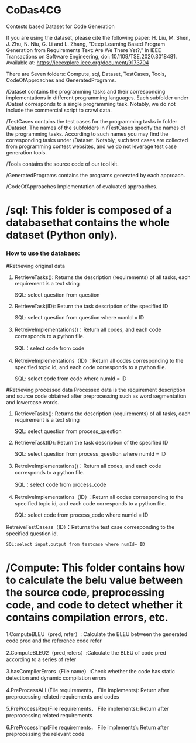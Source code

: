 # CoDas4CG
Contests based Dataset for Code Generation

If you are using the dataset, please cite the following paper: H. Liu, M. Shen, J. Zhu, N. Niu, G. Li and L. Zhang, "Deep Learning Based Program Generation from Requirements Text: Are We There Yet?," in IEEE Transactions on Software Engineering, doi: 10.1109/TSE.2020.3018481. Available at: https://ieeexplore.ieee.org/document/9173704


There are Seven folders: Compute, sql, Dataset, TestCases, Tools, CodeOfApproaches and GeneratedPrograms.


/Dataset contains the programming tasks and their corresponding implementations in different programming languages. Each subfolder under /Datset corresponds to a single programming task. Notably, we do not include the commercial script to crawl data.

/TestCases contains the test cases for the programming tasks in folder /Dataset. The names of the subfolders in /TestCases specify the names of the programming tasks. According to such names you may find the corresponding tasks under /Dataset. Notably, such test cases are collected from programming contest websites, and we do not leverage test case generation tools.

/Tools contains the source code of our tool kit.

/GeneratedPrograms contains the programs generated by each approach.

/CodeOfApproaches Implementation of evaluated approaches.


#  /sql: This folder is composed of a databasethat contains the whole dataset (Python only).

### How to use the database:

#Retrieving original data
1. RetrieveTasks(): Returns the description (requirements) of all tasks, each requirement is a text string

    SQL: select question from question 
2. RetrieveTask(ID): Return the task description of the specified ID   

    SQL: select question from question where numId = ID
3. RetreiveImplementations()：Return all codes, and each code corresponds to a python file.

	SQL：select code from code
4. RetreiveImplementations（ID）：Return all codes corresponding to the specified topic id, and each code corresponds to a python file.	 

	SQL: select code from code where numId = ID

#Retrieving processed data
Processed data is the requirement description and source code obtained after preprocessing such as word segmentation and lowercase words.

1. RetrieveTasks(): Returns the description (requirements) of all tasks, each requirement is a text string

    SQL: select question from process_question 
2. RetrieveTask(ID): Return the task description of the specified ID   

    SQL: select question from process_question where numId = ID
3. RetreiveImplementations()：Return all codes, and each code corresponds to a python file.

	SQL：select code from process_code
4. RetreiveImplementations（ID）：Return all codes corresponding to the specified topic id, and each code corresponds to a python file.	 

	SQL: select code from process_code where numId = ID

RetreiveTestCasess（ID）：Returns the test case corresponding to the specified question id.

	SQL:select input,output from testcase where numId= ID


#  /Compute: This folder contains how to calculate the belu value between the source code, preprocessing code, and code to detect whether it contains compilation errors, etc.

1.ComputeBLEU（pred, refer）: Calculate the BLEU between the generated code pred and the reference code refer	

2.ComputeBLEU2（pred,refers）:Calculate the BLEU of code pred according to a series of refer	

3.hasCompilerErrors（File name）:Check whether the code has static detection and dynamic compilation errors	

4.PreProcessALL(File requirements， File implements): Return after preprocessing related requirements and codes	

5.PreProcessReq(File requirements， File implements): Return after preprocessing related requirements
				
6.PreProcessImp(File requirements， File implements): Return after preprocessing the relevant code	

